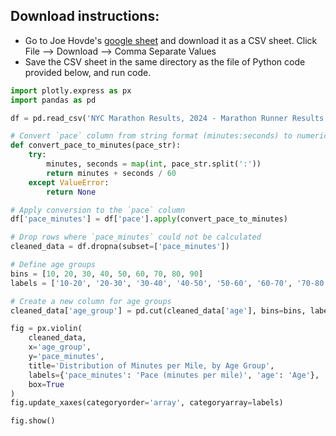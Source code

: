 ## Download instructions:
- Go to Joe Hovde's [google sheet](https://docs.google.com/spreadsheets/d/1O_zxndHKhKMIfJ9e7_M5L7b4F3S__d1nVnUS8iZn8yE/edit?gid=0#gid=0) and download it as a CSV sheet. Click File --> Download --> Comma Separate Values
- Save the CSV sheet in the same directory as the file of Python code provided below, and run code.

```python
import plotly.express as px
import pandas as pd

df = pd.read_csv('NYC Marathon Results, 2024 - Marathon Runner Results.csv')

# Convert `pace` column from string format (minutes:seconds) to numeric (float) in minutes
def convert_pace_to_minutes(pace_str):
    try:
        minutes, seconds = map(int, pace_str.split(':'))
        return minutes + seconds / 60
    except ValueError:
        return None

# Apply conversion to the `pace` column
df['pace_minutes'] = df['pace'].apply(convert_pace_to_minutes)

# Drop rows where `pace_minutes` could not be calculated
cleaned_data = df.dropna(subset=['pace_minutes'])

# Define age groups
bins = [10, 20, 30, 40, 50, 60, 70, 80, 90]
labels = ['10-20', '20-30', '30-40', '40-50', '50-60', '60-70', '70-80', '80-90']

# Create a new column for age groups
cleaned_data['age_group'] = pd.cut(cleaned_data['age'], bins=bins, labels=labels, right=False)

fig = px.violin(
    cleaned_data,
    x='age_group',
    y='pace_minutes',
    title='Distribution of Minutes per Mile, by Age Group',
    labels={'pace_minutes': 'Pace (minutes per mile)', 'age': 'Age'},
    box=True
)
fig.update_xaxes(categoryorder='array', categoryarray=labels)

fig.show()
```

